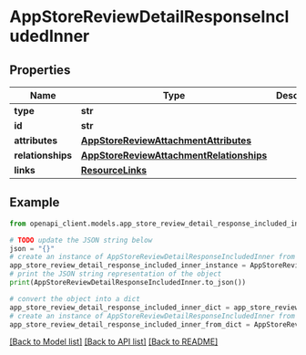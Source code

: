 # AppStoreReviewDetailResponseIncludedInner


## Properties

Name | Type | Description | Notes
------------ | ------------- | ------------- | -------------
**type** | **str** |  | 
**id** | **str** |  | 
**attributes** | [**AppStoreReviewAttachmentAttributes**](AppStoreReviewAttachmentAttributes.md) |  | [optional] 
**relationships** | [**AppStoreReviewAttachmentRelationships**](AppStoreReviewAttachmentRelationships.md) |  | [optional] 
**links** | [**ResourceLinks**](ResourceLinks.md) |  | [optional] 

## Example

```python
from openapi_client.models.app_store_review_detail_response_included_inner import AppStoreReviewDetailResponseIncludedInner

# TODO update the JSON string below
json = "{}"
# create an instance of AppStoreReviewDetailResponseIncludedInner from a JSON string
app_store_review_detail_response_included_inner_instance = AppStoreReviewDetailResponseIncludedInner.from_json(json)
# print the JSON string representation of the object
print(AppStoreReviewDetailResponseIncludedInner.to_json())

# convert the object into a dict
app_store_review_detail_response_included_inner_dict = app_store_review_detail_response_included_inner_instance.to_dict()
# create an instance of AppStoreReviewDetailResponseIncludedInner from a dict
app_store_review_detail_response_included_inner_from_dict = AppStoreReviewDetailResponseIncludedInner.from_dict(app_store_review_detail_response_included_inner_dict)
```
[[Back to Model list]](../README.md#documentation-for-models) [[Back to API list]](../README.md#documentation-for-api-endpoints) [[Back to README]](../README.md)


